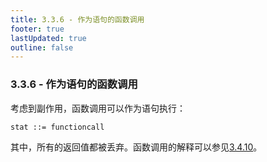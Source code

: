 ```yaml
---
title: 3.3.6 - 作为语句的函数调用
footer: true
lastUpdated: true
outline: false
---
```


### 3.3.6 - 作为语句的函数调用
考虑到副作用，函数调用可以作为语句执行：
```
stat ::= functioncall
```
其中，所有的返回值都被丢弃。函数调用的解释可以参见[3.4.10](/3.4.10)。